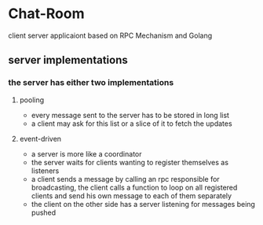 # Chat-Room
client server applicaiont based on RPC Mechanism and Golang


## server implementations
### the server has either two implementations
1) pooling
	- every message sent to the server has to be stored in long list
	- a client may ask for this list or a slice of it to fetch the updates


2) event-driven
	- a server is more like a coordinator
	- the server waits for clients wanting to register themselves as listeners
	- a client sends a message by calling an rpc responsible for broadcasting, the client calls a function to loop on all registered clients and send his own message to each of them separately
	- the client on the other side has a server listening for messages being pushed
